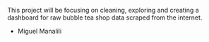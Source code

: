 This project will be focusing on cleaning, exploring and creating a dashboard for raw bubble tea shop data scraped from the internet.

- Miguel Manalili